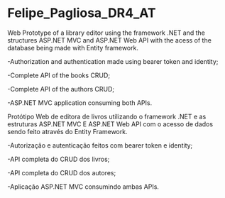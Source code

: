 # Felipe_Pagliosa_DR4_AT


Web Prototype of a library editor using the framework .NET and the structures ASP.NET MVC and ASP.NET Web API with the acess of the database being made with Entity framework.

-Authorization and authentication made using bearer token and identity;

-Complete API of the books CRUD;

-Complete API of the authors CRUD;

-ASP.NET MVC application consuming both APIs.


Protótipo Web de editora de livros utilizando o framework .NET e as estruturas ASP.NET MVC E ASP.NET Web API com o acesso de dados sendo feito através do Entity Framework.

-Autorização e autenticação feitos com bearer token e identity; 

-API completa do CRUD dos livros;

-API completa do CRUD dos autores;

-Aplicação ASP.NET MVC consumindo ambas APIs.
